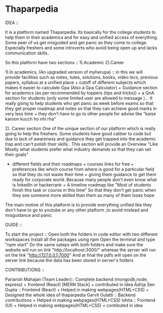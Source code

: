 # Thaparpedia

IDEA :: 

It is a platform named Thaparpedia. Its basically for the college students to help them in their academics and for easy and unified access of everything. Some peer of us get misguided and get panic as they come to college. Especially freshers and some introverts who avoid being open up and lacks communication skills..

So this platform have two sections :: 1).Academic 2).Career

1).In academics, (An upgraded version of myherupa) :: in this we will provide facilities such as notes, tutes, solutions, books, video lecs, previous papers, syllabus at a unified place + cutoff of different subjects which makes it easier to calculate Gpa (Also a Gpa Calculator)  + Guidance section for academics (as per recommended by toppers (tips and tricks))  + a QnA section for students 
(only some limited user are allowed to message )…  It really going to help students who get panic as week before exams so that they get proper roadmap and notes so that they can achieve good marks in very less time + they don't have to go to other people for advise  like "kaise karoon kucch ho nhi rha"

2). Career section
One of the unique section of our platform which is really going to help the freshers. Some students have good caliber to code but due to lack of awareness and guidance they get trapped into the academic trap and can't polish their skills..
This section will provide an Overview "Like Mostly what students prefer what industry demands so that they can set their goals"
+ different fields and their roadmaps + courses links for free + preferences like which course from where is good for a particular field so that they do not waste their time +
giving them guidance to get them ready for corporate world. Because many people don't even know what is linkedIn or hackerrank  +
A timeline roadmap like "Most of students finish this task or course in this time" So that they don't get panic when they see someone more skilled than them as many of them loses hope 

The main motive of this platform is to provide everything unified like they don't have to go to youtube or any other platform ,to avoid mislead and misguidance and panic



GUIDE ::

To start the project :: Open both the folders in  code editor with two different workspaces
Install all the packages using npm
Open the terminal and type "npm start"
Do the same sateps with both folders and make sure the website will run on link "http://localhost:3000/"
whereas the server will run on the link "http://127.0.0.1:7000" 
And at final the pdfs will open on the server link because the data has been stored in server's folders



CONTRIBUTIONS :: 

Pariansh Mahajan (Team Leader):: Complete backend (mongodb,node, express) + frontend (React)     [MERN Stack] + contributed in idea
Adrija Sen Gupta :: Frontend (React) + Helped in making webpages(HTML+CSS) + Designed the whole idea of thaparpedia
Garvit Gulatti :: Backend contributions + Helped in making webpages(HTML+CSS)
Ishita :: Frontend (UI) + Helped in making webpages(HTML+CSS) + contibuted in idea
